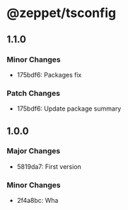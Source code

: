 # @zeppet/tsconfig

## 1.1.0

### Minor Changes

- 175bdf6: Packages fix

### Patch Changes

- 175bdf6: Update package summary

## 1.0.0

### Major Changes

- 5819da7: First version

### Minor Changes

- 2f4a8bc: Wha
